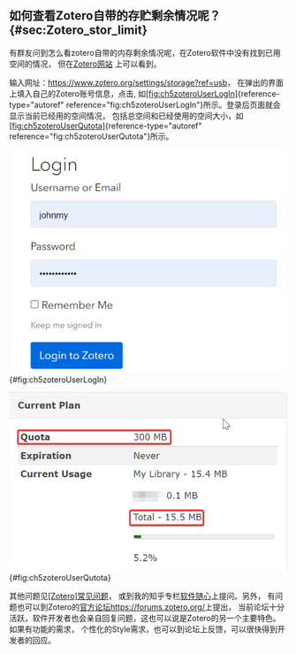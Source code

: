 ## 如何查看Zotero自带的存贮剩余情况呢？ {#sec:Zotero_stor_limit}

有群友问到怎么看zotero自带的内存剩余情况呢，在Zotero软件中没有找到已用空间的情况， 但在[Zotero网站](https://www.zotero.org/settings/storage?ref=usb) 上可以看到。

输入网址：<https://www.zotero.org/settings/storage?ref=usb>， 在弹出的界面上填入自己的Zotero账号信息，点击, 如[\[fig:ch5zoteroUserLogIn\]](#fig:ch5zoteroUserLogIn){reference-type="autoref" reference="fig:ch5zoteroUserLogIn"}所示。登录后页面就会显示当前已经用的空间情况， 包括总空间和已经使用的空间大小，如[\[fig:ch5zoteroUserQutota\]](#fig:ch5zoteroUserQutota){reference-type="autoref" reference="fig:ch5zoteroUserQutota"}所示。

![Zotero用户登录](ch5zoteroUserLogIn.png){#fig:ch5zoteroUserLogIn}

![Zotero用户空间使用情况](ch5zoteroUserQutota.png){#fig:ch5zoteroUserQutota}

其他问题见[\[Zotero\]常见问题](https://zhuanlan.zhihu.com/p/57379260)， 或到我的知乎专栏[软件随心](https://zhuanlan.zhihu.com/c_1071081428967743488)上提问。另外， 有问题也可以到Zotero的[官方论坛https://forums.zotero.org/](https://forums.zotero.org/)上提出， 当前论坛十分活跃，软件开发者也会亲自回复问题，这也可以说是Zotero的另一个主要特色。如果有功能的需求， 个性化的Style需求，也可以到论坛上反馈，可以很快得到开发者的回应。

[^1]: 根据[百度知道](https://zhidao.baidu.com/question/443193991.html)，题录是指文献的基本信息，包括题名、作者、关键词、作者机构、文献来源、摘要等。选择保存题录是指当获得检索结果后， 如需要将检索结果的目录保存以供他用时，可在检索结果的简单页面上选择条目进行保存。

[^2]: 当前只支持外文的数据库，[CNKI](http://www.cnki.net)等中文的数据库还不支持。 更新：20200304 使用新的[cnki.js](https://github.com/Zotero-CN/translators_CN)后也可以在导入题录的同时下载中国期刊网的PDF了。 详见[5.6](#sec:cnki_fulltext){reference-type="ref" reference="sec:cnki_fulltext"}。

[^3]: 以下介绍的[Zotero](https://www.zotero.org/)都是基于英文界面操作， 大家可以方便地根据截图找到相应的中文界面位置。如果想更改[Zotero](https://www.zotero.org/)的界面语言 参见[5.1](#sec:chang_gui_lan){reference-type="ref" reference="sec:chang_gui_lan"}。

[^4]: 除了分类(文件夹之外)，还可以通过 标签和关联对文献进行管理，见[5.5](#sec:tag){reference-type="ref" reference="sec:tag"}和 [Zotero分类、标签和关联的使用。](https://zhuanlan.zhihu.com/p/275707703)

[^5]: 一般情况下会调用操作系统默认地打开PDF的软件来打开PDF附件， 如果需要修改打开PDF附件的软件，请参阅[5.32](#sec:open_PDF){reference-type="ref" reference="sec:open_PDF"}

[^6]: 更新： 20200304 使用新的[cnki.js](https://github.com/Zotero-CN/translators_CN) 后也可以下载中国期刊网的PDF了， 详见[5.6](#sec:cnki_fulltext){reference-type="ref" reference="sec:cnki_fulltext"}。

[^7]: 如果觉得通过搜索的方式插入文献不方便可以切换到， 见[5.4](#sec:classView){reference-type="ref" reference="sec:classView"}。

[^8]: 如果没有在不同电脑同步题录和全文的需要，本章可以略过。

[^9]: 20211003现在好像不需要翻墙也可以注册Zotero账户了。

[^10]: 在需要同步的电脑都装上坚果云、[ZotFile](http://zotfile.com/)插件并按上述设置后应该就可以在不同电脑间进行同步了。

[^11]: 如果没有使用群组的需要，本章可以略过

[^12]: 除了标签之外，可以通过 分类(文件夹)和关联对文献进行管理，详见 [Zotero分类、标签和关联的使用。](https://zhuanlan.zhihu.com/p/275707703)

[^13]: translator相当于一个翻译器， 将网页上的元素翻译为在Zotero导入网页信息时可以识别的Zotero条目。 如果你想学习translator编写请参阅 [林知](https://www.zhihu.com/people/lin-zhi-70)写的 [Zotero Translator 开发文档](https://zhuanlan.zhihu.com/p/349871853)。

[^14]: 在这个GitHub上除了CNKI的translator之外， 还有其他几个国内经常使用的数据库，如万方数据、维普、百度学术、谷粉学术、 专利搜索网站SooPAT。如果Zotero自带translator使用异常，可以选择使用这个网站上的。

[^15]: IE浏览器可能打不开，请使用Chromium内核 浏览器，如[新版Microft EDGE](https://www.microsoft.com/zh-cn/edge)、 [百分浏览器](http://www.centbrowser.cn/history.html)等打开。

[^16]: 也可以在此网页上，在链接右击， 选择链接另存为，将Style下载下来，再进行安装， 本地安装style的方法见[2.4](#sec:addStyle){reference-type="ref" reference="sec:addStyle"}。

[^17]: 我遇到的不正常的情况是英文作者后面也是"等"，如果中文作者后面 成了"et al"，可以尝试修改中文文献的"Language"字段修改为"cn"或"中文"试试。

[^18]: 其他参考文献管理软件如Mendeley， EndNote生成的参考文献同样适合。要在最后定稿后再运行此宏，参考文献更新后需要重新运行。 方法来源于：[滏阳河边捉蚯蚓：自定义宏批量修改csl生成参考文献书目的错误。](https://zhuanlan.zhihu.com/p/53594081)

[^19]: 上面的做法是将"等"用正则表达式的方法替换为"et al"， 也可以用另外的正则表达式，将"et al"替换为"等"， 请参见[Zotero+Word2016参考文献中英文混排，解决et al和等的问题，另一思路](https://zhuanlan.zhihu.com/p/60029219)。

[^20]: [ZotFile](http://zotfile.com/)的使用安装 见[3.3](#sec:ZotFileInstall){reference-type="ref" reference="sec:ZotFileInstall"}。

[^21]: 当网页加载完毕， 且Zotero在浏览器中的图标显示为黄色的灯泡时，才算translator更新成功，才能从这两个网站正常导入专利。

[^22]: 这两个网站可能需要注册才能检索和导入其PDF格式的全文。

[^23]: 最后显示84篇的原因是，有的文献同时处理两个子文件夹中， 所以这个"其它"文件夹中显示有84篇文献。
